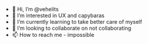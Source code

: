 - 👋 Hi, I’m @vehelits
- 👀 I’m interested in UX and capybaras
- 🌱 I’m currently learning to take better care of myself
- 💞️ I’m looking to collaborate on not collaborating
- 📫 How to reach me - impossible

<!---
vehelits/vehelits is a ✨ special ✨ repository because its `README.md` (this file) appears on your GitHub profile.
You can click the Preview link to take a look at your changes.
--->
